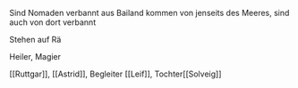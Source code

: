 Sind Nomaden verbannt aus Bailand 
kommen von jenseits des Meeres, sind auch von dort verbannt

Stehen auf Rä

Heiler, Magier

[[Ruttgar]], [[Astrid]],
Begleiter [[Leif]],
Tochter[[Solveig]]
